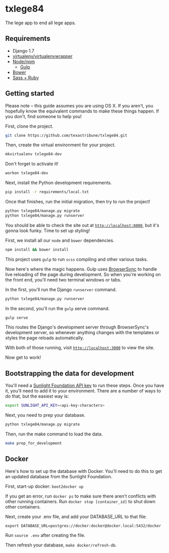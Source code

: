 # txlege84

The lege app to end all lege apps.

## Requirements

- Django 1.7
- [virtualenv/virtualenvwrapper](http://virtualenvwrapper.readthedocs.org)
- [Node/npm](http://nodejs.org)
  - [Gulp](http://gulpjs.com)
- [Bower](http://bower.io)
- [Sass + Ruby](http://sass-lang.com)

## Getting started

Please note – this guide assumes you are using OS X. If you aren't, you hopefully know the equivalent commands to make these things happen. If you don't, find someone to help you!

First, clone the project.

```bash
git clone https://github.com/texastribune/txlege84.git
```

Then, create the virtual environment for your project.

```bash
mkvirtualenv txlege84-dev
```

Don't forget to activate it!

```bash
workon txlege84-dev
```

Next, install the Python development requirements.

```bash
pip install -r requirements/local.txt
```

Once that finishes, run the initial migration, then try to run the project!

```bash
python txlege84/manage.py migrate
python txlege84/manage.py runserver
```

You should be able to check the site out at [`http://localhost:8000`](), but it's gonna look funky. Time to set up styling!

First, we install all our `node` and `bower` dependencies.

```bash
npm install && bower install
```

This project uses `gulp` to run `scss` compiling and other various tasks.

Now here's where the magic happens. Gulp uses [BrowserSync](http://www.browsersync.io) to handle live reloading of the page during development. So when you're working on the front end, you'll need two terminal windows or tabs.

In the first, you'll run the Django `runserver` command.

```bash
python txlege84/manage.py runserver
```

In the second, you'll run the `gulp` serve command.

```bash
gulp serve
```

This routes the Django's development server through BrowserSync's development server, so whenever anything changes with the templates or styles the page reloads automatically.

With both of those running, visit [`http://localhost:3000`]() to view the site.

Now get to work!

## Bootstrapping the data for development

You'll need a [Sunlight Foundation API key](http://sunlightfoundation.com/api/accounts/register/) to run these steps. Once you have it, you'll need to add it to your environment. There are a number of ways to do that, but the easiest way is:

```bash
export SUNLIGHT_API_KEY=<api-key-characters>
```

Next, you need to prep your database.

```bash
python txlege84/manage.py migrate
```

Then, run the make command to load the data.

```bash
make prep_for_development
```

## Docker

Here's how to set up the database with Docker. You'll need to do this to get an updated database from the Sunlight Foundation.

First, start-up docker: `boot2docker up`

If you get an error, run `docker ps` to make sure there aren't conflicts with other running containers. Run `docker stop [container_id]` to shut down other containers.

Next, create your .env file, and add your DATABASE_URL to that file:

`export DATABASE_URL=postgres://docker:docker@docker.local:5432/docker`

Run `source .env` after creating the file.

Then refresh your database, `make docker/refresh-db`.






